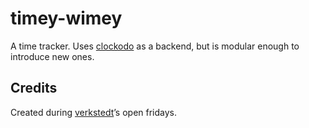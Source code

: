 timey-wimey
===========

A time tracker. Uses [clockodo] as a backend, but is modular enough to
introduce new ones.


Credits
-------

Created during [verkstedt]’s open fridays.


[clockodo]: https://www.clockodo.com/en
[verkstedt]: https://verkstedt.com
